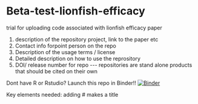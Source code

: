 # Beta-test-lionfish-efficacy
trial for uploading code associated with lionfish efficacy paper

1. description of the repository project, link to the paper etc
2. Contact info forpoint person on the repo
3. Description of the usage terms / license
4. Detailed description on how to use the reprository
5. DOI/ release number for repo --- repositories are stand alone products that should be cited on their own


Dont have R or Rstudio? Launch this repo in Binder!! [![Binder](https://mybinder.org/badge_logo.svg)](https://mybinder.org/v2/gh/davialex/Beta-test-lionfish-efficacy/master?urlpath=rstudio)


Key elements needed:
 adding # makes a title
